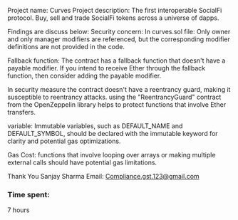 Project name: Curves
Project description: The first interoperable SocialFi protocol. Buy, sell and trade SocialFi tokens across a universe of dapps.

Findings are discuss below:
Security concern:
In curves.sol file:
Only owner and only manager modifiers are referenced, but the corresponding modifier definitions are not provided in the code.

Fallback function: The contract has a fallback function that doesn't have a payable modifier. If you intend to receive Ether through the fallback function, then  consider adding the payable modifier.

In security measure the contract doesn't have a reentrancy guard, making it susceptible to reentrancy attacks. using the "ReentrancyGuard" contract from the OpenZeppelin library helps to protect functions that involve Ether transfers.

variable: 
Immutable variables, such as DEFAULT_NAME and DEFAULT_SYMBOL, should be declared with the immutable keyword for clarity and potential gas optimizations.

Gas Cost:
functions that involve looping over arrays or making multiple external calls should have potential gas limitations.


Thank You
Sanjay Sharma
Email: Compliance.gst.123@gmail.com

### Time spent:
7 hours
